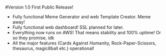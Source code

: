 #Version 1.0 First Public Release!
- Fully functional Meme Generator and web Template Creator. Meme away!
- Fully functional web dashboard! SSL planned for later.
- Everything now runs on AWS! That means stability and 100% uptime! Or so they promise, idk
- All the major features (Cards Against Humanity, Rock-Paper-Scissors, thesaurus, magic8ball etc.) operational!